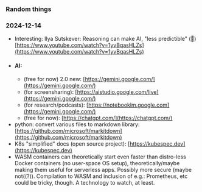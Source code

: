 ### Random things

### 2024-12-14
- Interesting: Ilya Sutskever: Reasoning can make AI, "less predictible" (🤯) [https://www.youtube.com/watch?v=1yvBqasHLZs](https://www.youtube.com/watch?v=1yvBqasHLZs)
- #### AI:
  - (free for now) 2.0 new: [https://gemini.google.com/](https://gemini.google.com/)
  - (for screensharing): [https://aistudio.google.com/live](https://gemini.google.com/)
  - (for research/podcasts): [https://notebooklm.google.com](https://gemini.google.com/)
  - (free for now): [https://chatgpt.com/](https://chatgpt.com/)
- python: convert various files to markdown library: [https://github.com/microsoft/markitdown](https://github.com/microsoft/markitdown)
- K8s "simplified" docs (open source project): [https://kubespec.dev](https://kubespec.dev)
- WASM containers can theoretically start even faster than distro-less Docker containers (no user-space OS setup), theoretically/maybe making them useful for serverless apps. Possibly more secure (maybe not((?)). Compilation to WASM and inclusion of e.g.: Prometheus, etc could be tricky, though. A technology to watch, at least.
